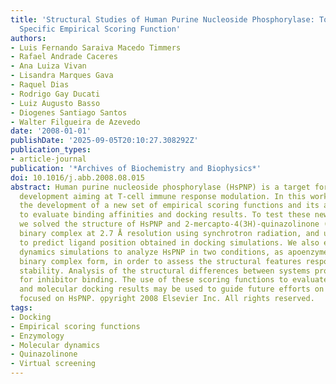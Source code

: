 ```yaml
---
title: 'Structural Studies of Human Purine Nucleoside Phosphorylase: Towards a New
  Specific Empirical Scoring Function'
authors:
- Luis Fernando Saraiva Macedo Timmers
- Rafael Andrade Caceres
- Ana Luiza Vivan
- Lisandra Marques Gava
- Raquel Dias
- Rodrigo Gay Ducati
- Luiz Augusto Basso
- Diogenes Santiago Santos
- Walter Filgueira de Azevedo
date: '2008-01-01'
publishDate: '2025-09-05T20:10:27.308292Z'
publication_types:
- article-journal
publication: '*Archives of Biochemistry and Biophysics*'
doi: 10.1016/j.abb.2008.08.015
abstract: Human purine nucleoside phosphorylase (HsPNP) is a target for inhibitor
  development aiming at T-cell immune response modulation. In this work, we report
  the development of a new set of empirical scoring functions and its application
  to evaluate binding affinities and docking results. To test these new functions,
  we solved the structure of HsPNP and 2-mercapto-4(3H)-quinazolinone (HsPNP:MQU)
  binary complex at 2.7 Å resolution using synchrotron radiation, and used these functions
  to predict ligand position obtained in docking simulations. We also employed molecular
  dynamics simulations to analyze HsPNP in two conditions, as apoenzyme and in the
  binary complex form, in order to assess the structural features responsible for
  stability. Analysis of the structural differences between systems provides explanation
  for inhibitor binding. The use of these scoring functions to evaluate binding affinities
  and molecular docking results may be used to guide future efforts on virtual screening
  focused on HsPNP. o̧pyright 2008 Elsevier Inc. All rights reserved.
tags:
- Docking
- Empirical scoring functions
- Enzymology
- Molecular dynamics
- Quinazolinone
- Virtual screening
---
```


